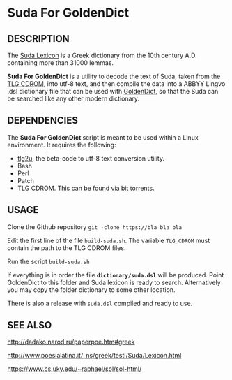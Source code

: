 # Suda For GoldenDict

## DESCRIPTION

The [Suda Lexicon](https://en.wikipedia.org/wiki/Suda) is a Greek dictionary from the
10th century A.D. containing more than 31000 lemmas.

**Suda For GoldenDict** is a utility to decode the text of Suda, taken from the [TLG
CDROM](http://stephanus.tlg.uci.edu/), into utf-8 text, and then compile the
data into a ABBYY Lingvo .dsl dictionary file that can be used with
[GoldenDict]( http://goldendict.org/), so that the Suda can be searched like any
other modern dictionary.

## DEPENDENCIES
The **Suda For GoldenDict** script is meant to be used within a Linux environment.
It requires the following:

* [tlg2u](https://github.com/proteusx/tlg2u), the beta-code to utf-8 text conversion
    utility.
* Bash
* Perl
* Patch
* TLG CDROM. This can be found via bit torrents.


## USAGE

Clone the Github repository `git -clone https://bla bla bla`

Edit the first line of the file `build-suda.sh`. The variable `TLG_CDROM` must
contain the path to the TLG CDROM files.

Run the script `build-suda.sh`

If everything is in order the file **`dictionary/suda.dsl`** will be produced.  Point
GoldenDict to this folder and Suda lexicon is ready to search.  Alternatively you may
copy the folder dictionary to some other location.

There is also a release with `suda.dsl` compiled and ready to use.


## SEE ALSO
<http://dadako.narod.ru/paperpoe.htm#greek>

<http://www.poesialatina.it/_ns/greek/testi/Suda/Lexicon.html>

<https://www.cs.uky.edu/~raphael/sol/sol-html/>



<!-- vim: set tw=80 spell fo=tq: -->
